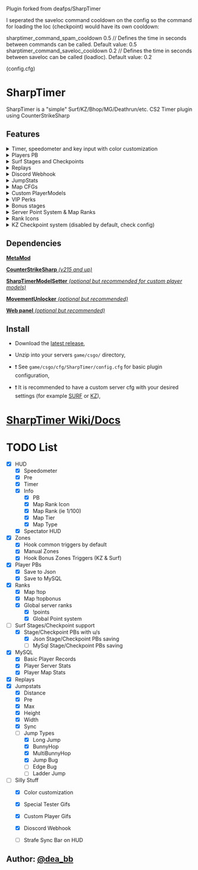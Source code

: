 Plugin forked from deafps/SharpTimer

I seperated the saveloc command cooldown on the config so the command for loading the loc (checkpoint) would have its own cooldown:

sharptimer_command_spam_cooldown	0.5                                     // Defines the time in seconds between commands can be called. 		Default value: 0.5
sharptimer_command_saveloc_cooldown     0.2                                     // Defines the time in seconds between saveloc can be called (loadloc). Default value: 0.2

(config.cfg)


# SharpTimer
SharpTimer is a "simple" Surf/KZ/Bhop/MG/Deathrun/etc. CS2 Timer plugin using CounterStrikeSharp<br>


## Features
<details> 
  <summary>Timer, speedometer and key input with color customization</summary>
   <img src="https://i.imgur.com/TxAwgbC.png">
</details>

<details> 
  <summary>Players PB</summary>
  <img src="https://i.imgur.com/9HGOhRR.png">
</details>

<details> 
  <summary>Surf Stages and Checkpoints</summary>
  <img src="https://i.imgur.com/xL2y6vs.png">
</details>

<details> 
  <summary>Replays</summary>
</details>

<details> 
  <summary>Discord Webhook</summary>
</details>

<details> 
  <summary>JumpStats</summary>
</details>

<details> 
  <summary>Map CFGs</summary>
</details>

<details> 
  <summary>Custom PlayerModels</summary>
</details>

<details> 
  <summary>VIP Perks</summary>
</details>

<details> 
    <summary>Bonus stages</summary>
  <img src="https://i.imgur.com/NURlZBK.png">
</details>

<details> 
  <summary>Server Point System & Map Ranks</summary>
</details>

<details> 
  <summary>Rank Icons</summary>
  <img src="https://i.imgur.com/7vSKeCv.png">
</details>

<details> 
  <summary>KZ Checkpoint system (disabled by default, check config)</summary>
   <img src="https://i.imgur.com/USX5i8C.png"><br>
   <img src="https://i.imgur.com/kWiHOlz.png"><br>
   <img src="https://i.imgur.com/lXwXNN7.png"><br>
   <img src="https://i.imgur.com/nyn76Q4.png">
</details>

## Dependencies

[**MetaMod**](https://cs2.poggu.me/metamod/installation/)

[**CounterStrikeSharp** *(v215 and up)*](https://github.com/roflmuffin/CounterStrikeSharp/releases)

[**SharpTimerModelSetter** *(optional but recommended for custom player models)*](https://github.com/DEAFPS/SharpTimerModelSetter/)

[**MovementUnlocker** *(optional but recommended)*](https://github.com/Source2ZE/MovementUnlocker)

[**Web panel** *(optional but recommended)*](https://github.com/Letaryat/sharptimer-web-panel)


## Install
* Download the [latest release](https://github.com/DEAFPS/SharpTimer/releases),

* Unzip into your servers `game/csgo/` directory,

* :exclamation: See `game/csgo/cfg/SharpTimer/config.cfg` for basic plugin configuration,

* :exclamation: It is recommended to have a custom server cfg with your desired settings (for example [SURF](https://github.com/DEAFPS/cs-cfg/blob/main/surf.cfg) or [KZ](https://github.com/DEAFPS/cs-cfg/blob/main/kz.cfg)),

# [SharpTimer Wiki/Docs](https://github.com/DEAFPS/SharpTimer/wiki)

# TODO List
- [x] HUD
  - [x] Speedometer
  - [x] Pre
  - [x] Timer
  - [x] Info
    - [x] PB
    - [x] Map Rank Icon
    - [x] Map Rank (ie 1/100)
    - [x] Map Tier
    - [x] Map Type
  - [x] Spectator HUD
- [x] Zones
  - [x] Hook common triggers by default
  - [x] Manual Zones
  - [x] Hook Bonus Zones Triggers (KZ & Surf) 
- [x] Player PBs
  - [x] Save to Json
  - [x] Save to MySQL
- [x] Ranks
  - [x] Map !top
  - [x] Map !topbonus
  - [x] Global server ranks
    - [x] !points
    - [x] Global Point system
- [ ] Surf Stages/Checkpoint support
  - [x] Stage/Checkpoint PBs with u/s
    - [x] Json Stage/Checkpoint PBs saving
    - [ ] MySql Stage/Checkpoint PBs saving
- [x] MySQL
	- [x] Basic Player Records
  - [x] Player Server Stats
  - [x] Player Map Stats
- [x] Replays
- [x] Jumpstats
  - [x] Distance
  - [x] Pre
  - [x] Max
  - [x] Height
  - [x] Width
  - [x] Sync
  - [ ] Jump Types
    - [x] Long Jump
    - [x] BunnyHop
    - [x] MultiBunnyHop
    - [x] Jump Bug
    - [ ] Edge Bug
    - [ ] Ladder Jump
- [ ] Silly Stuff
  - [x] Color customization
  - [x] Special Tester Gifs
  - [x] Custom Player Gifs
  - [x] Dioscord Webhook
  - [ ] Strafe Sync Bar on HUD


## Author: [@dea_bb](https://twitter.com/dea_bb)
